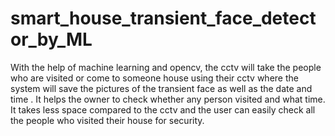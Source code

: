 # smart_house_transient_face_detector_by_ML
With the help of machine learning and opencv, the cctv will take the people who are visited or come to someone house using their cctv where the system will save the pictures of the transient face as well as the date and time . It helps the owner to check whether any person visited and what time. It takes less space compared to the cctv and the user can easily check all the people who visited their house for security.
